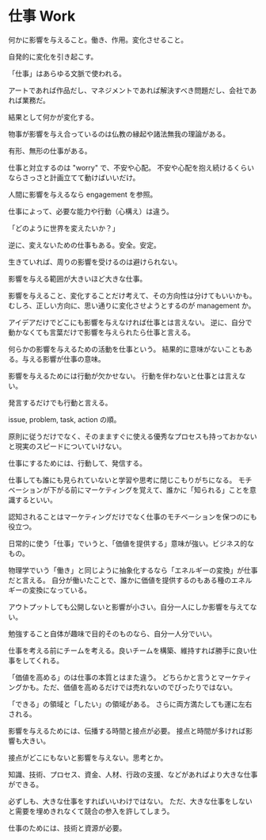 # 仕事 Work

何かに影響を与えること。働き、作用。変化させること。

自発的に変化を引き起こす。

「仕事」はあらゆる文脈で使われる。

アートであれば作品だし、マネジメントであれば解決すべき問題だし、会社であれば業務だ。

結果として何かが変化する。

物事が影響を与え合っているのは仏教の縁起や諸法無我の理論がある。

有形、無形の仕事がある。

仕事と対立するのは "worry" で、不安や心配。
不安や心配を抱え続けるくらいならさっさと計画立てて動けばいいだけ。

人間に影響を与えるなら engagement を参照。

仕事によって、必要な能力や行動（心構え）は違う。

「どのように世界を変えたいか？」

逆に、変えないための仕事もある。安全。安定。

生きていれば、周りの影響を受けるのは避けられない。

影響を与える範囲が大きいほど大きな仕事。

影響を与えること、変化することだけ考えて、その方向性は分けてもいいかも。
むしろ、正しい方向に、思い通りに変化させようとするのが management か。

アイデアだけでどこにも影響を与えなければ仕事とは言えない。
逆に、自分で動かなくても言葉だけで影響を与えられたら仕事と言える。

何らかの影響を与えるための活動を仕事という。
結果的に意味がないこともある。与える影響が仕事の意味。

影響を与えるためには行動が欠かせない。
行動を伴わないと仕事とは言えない。

発言するだけでも行動と言える。

issue, problem, task, action の順。

原則に従うだけでなく、そのまますぐに使える優秀なプロセスも持っておかないと現実のスピードについていけない。

仕事にするためには、行動して、発信する。

仕事しても誰にも見られていないと学習や思考に閉じこもりがちになる。
モチベーションが下がる前にマーケティングを覚えて、誰かに「知られる」ことを意識するといい。

認知されることはマーケティングだけでなく仕事のモチベーションを保つのにも役立つ。

日常的に使う「仕事」でいうと、「価値を提供する」意味が強い。ビジネス的なもの。

物理学でいう「働き」と同じように抽象化するなら「エネルギーの変換」が仕事だと言える。
自分が働いたことで、誰かに価値を提供するのもある種のエネルギーの変換になっている。

アウトプットしても公開しないと影響が小さい。自分一人にしか影響を与えてない。

勉強すること自体が趣味で目的そのものなら、自分一人分でいい。

仕事を考える前にチームを考える。良いチームを構築、維持すれば勝手に良い仕事をしてくれる。

「価値を高める」のは仕事の本質とはまた違う。
どちらかと言うとマーケティングかも。ただ、価値を高めるだけでは売れないのでぴったりではない。

「できる」の領域と「したい」の領域がある。
さらに両方満たしても運に左右される。

影響を与えるためには、伝播する時間と接点が必要。
接点と時間が多ければ影響も大きい。

接点がどこにもないと影響を与えない。思考とか。

知識、技術、プロセス、資金、人材、行政の支援、などがあればより大きな仕事ができる。

必ずしも、大きな仕事をすればいいわけではない。
ただ、大きな仕事をしないと需要を埋めきれなくて競合の参入を許してしまう。

仕事のためには、技術と資源が必要。
